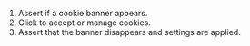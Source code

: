 1. Assert if a cookie banner appears.
2. Click to accept or manage cookies.
3. Assert that the banner disappears and settings are applied.